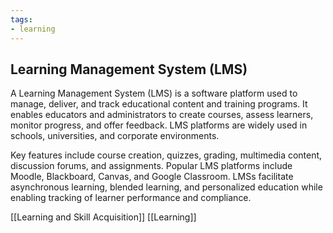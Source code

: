 ```yaml
---
tags:
- learning
---
```


## **Learning Management System (LMS)**

A Learning Management System (LMS) is a software platform used to manage, deliver, and track educational content and training programs. It enables educators and administrators to create courses, assess learners, monitor progress, and offer feedback. LMS platforms are widely used in schools, universities, and corporate environments.

Key features include course creation, quizzes, grading, multimedia content, discussion forums, and assignments. Popular LMS platforms include Moodle, Blackboard, Canvas, and Google Classroom. LMSs facilitate asynchronous learning, blended learning, and personalized education while enabling tracking of learner performance and compliance.

[[Learning and Skill Acquisition]]  [[Learning]]